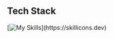 <p align="left"></p>

## Tech Stack

[![My Skills](https://skillicons.dev/icons?i=python,bash,ruby,js,php,c,svelte,tailwind,)](https://skillicons.dev)


          

